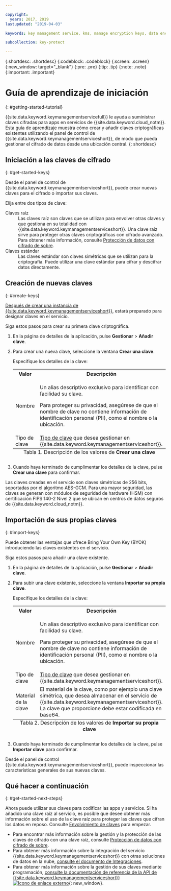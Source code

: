 ```yaml
---

copyright:
  years: 2017, 2019
lastupdated: "2019-04-03"

keywords: key management service, kms, manage encryption keys, data encryption, data-at-rest, protect data encryption keys

subcollection: key-protect

---
```


{:shortdesc: .shortdesc}
{:codeblock: .codeblock}
{:screen: .screen}
{:new_window: target="_blank"}
{:pre: .pre}
{:tip: .tip}
{:note: .note}
{:important: .important}

# Guía de aprendizaje de iniciación
{: #getting-started-tutorial}

{{site.data.keyword.keymanagementservicefull}} le ayuda a suministrar claves cifradas para apps en servicios de {{site.data.keyword.cloud_notm}}. Esta guía de aprendizaje muestra cómo crear y añadir claves criptográficas existentes utilizando el panel de control de {{site.data.keyword.keymanagementserviceshort}}, de modo que pueda gestionar el cifrado de datos desde una ubicación central.
{: shortdesc}

## Iniciación a las claves de cifrado
{: #get-started-keys}

Desde el panel de control de {{site.data.keyword.keymanagementserviceshort}}, puede crear nuevas claves para el cifrado o importar sus claves. 

Elija entre dos tipos de clave:

<dl>
  <dt>Claves raíz</dt>
    <dd>Las claves raíz son claves que se utilizan para envolver otras claves y que gestiona en su totalidad con {{site.data.keyword.keymanagementserviceshort}}. Una clave raíz sirve para proteger otras claves criptográficas con cifrado avanzado. Para obtener más información, consulte <a href="/docs/services/key-protect?topic=key-protect-envelope-encryption">Protección de datos con cifrado de sobre</a>.</dd>
  <dt>Claves estándar</dt>
    <dd>Las claves estándar son claves simétricas que se utilizan para la criptografía. Puede utilizar una clave estándar para cifrar y descifrar datos directamente.</dd>
</dl>

## Creación de nuevas claves
{: #create-keys}

[Después de crear una instancia de {{site.data.keyword.keymanagementserviceshort}}](https://{DomainName}/catalog/services/key-protect?taxonomyNavigation=apps), estará preparado para designar claves en el servicio. 

Siga estos pasos para crear su primera clave criptográfica. 

1. En la página de detalles de la aplicación, pulse **Gestionar** &gt; **Añadir clave**.
2. Para crear una nueva clave, seleccione la ventana **Crear una clave**.

    Especifique los detalles de la clave:

    <table>
      <tr>
        <th>Valor</th>
        <th>Descripción</th>
      </tr>
      <tr>
        <td>Nombre</td>
        <td>
          <p>Un alias descriptivo exclusivo para identificar con facilidad su clave.</p>
          <p>Para proteger su privacidad, asegúrese de que el nombre de clave no contiene información de identificación personal (PII), como el nombre o la ubicación.</p>
        </td>
      </tr>
      <tr>
        <td>Tipo de clave</td>
        <td><a href="/docs/services/key-protect?topic=key-protect-envelope-encryption#key-types">Tipo de clave</a> que desea gestionar en {{site.data.keyword.keymanagementserviceshort}}.</td>
      </tr>
      <caption style="caption-side:bottom;">Tabla 1. Descripción de los valores de <b>Crear una clave</b></caption>
    </table>

3. Cuando haya terminado de cumplimentar los detalles de la clave, pulse **Crear una clave** para confirmar. 

Las claves creadas en el servicio son claves simétricas de 256 bits, soportadas por el algoritmo AES-GCM. Para una mayor seguridad, las claves se generan con módulos de seguridad de hardware (HSM) con certificación FIPS 140-2 Nivel 2 que se ubican en centros de datos seguros de {{site.data.keyword.cloud_notm}}. 

## Importación de sus propias claves
{: #import-keys}

Puede obtener las ventajas que ofrece Bring Your Own Key (BYOK) introduciendo las claves existentes en el servicio. 

Siga estos pasos para añadir una clave existente.

1. En la página de detalles de la aplicación, pulse **Gestionar** &gt; **Añadir clave**.
2. Para subir una clave existente, seleccione la ventana **Importar su propia clave**.

    Especifique los detalles de la clave:

    <table>
      <tr>
        <th>Valor</th>
        <th>Descripción</th>
      </tr>
      <tr>
        <td>Nombre</td>
        <td>
          <p>Un alias descriptivo exclusivo para identificar con facilidad su clave.</p>
          <p>Para proteger su privacidad, asegúrese de que el nombre de clave no contiene información de identificación personal (PII), como el nombre o la ubicación.</p>
        </td>
      </tr>
      <tr>
        <td>Tipo de clave</td>
        <td><a href="/docs/services/key-protect?topic=key-protect-envelope-encryption#key-types">Tipo de clave</a> que desea gestionar en {{site.data.keyword.keymanagementserviceshort}}.</td>
      </tr>
      <tr>
        <td>Material de la clave</td>
        <td>El material de la clave, como por ejemplo una clave simétrica, que desea almacenar en el servicio de {{site.data.keyword.keymanagementserviceshort}}. La clave que proporcione debe estar codificada en base64.</td>
      </tr>
      <caption style="caption-side:bottom;">Tabla 2. Descripción de los valores de <b>Importar su propia clave</b></caption>
    </table>

3. Cuando haya terminado de cumplimentar los detalles de la clave, pulse **Importar clave** para confirmar. 

Desde el panel de control {{site.data.keyword.keymanagementserviceshort}}, puede inspeccionar las características generales de sus nuevas claves. 

## Qué hacer a continuación
{: #get-started-next-steps}

Ahora puede utilizar sus claves para codificar las apps y servicios. Si ha añadido una clave raíz al servicio, es posible que desee obtener más información sobre el uso de la clave raíz para proteger las claves que cifran los datos en reposo. Consulte [Envolvimiento de claves](/docs/services/key-protect?topic=key-protect-wrap-keys) para empezar.

- Para encontrar más información sobre la gestión y la protección de las claves de cifrado con una clave raíz, consulte [Protección de datos con cifrado de sobre](/docs/services/key-protect?topic=key-protect-envelope-encryption).
- Para obtener más información sobre la integración del servicio {{site.data.keyword.keymanagementserviceshort}} con otras soluciones de datos en la nube, [consulte el documento de Integraciones](/docs/services/key-protect?topic=key-protect-integrate-services).
- Para obtener más información sobre la gestión de sus claves mediante programación, [consulte la documentación de referencia de la API de {{site.data.keyword.keymanagementserviceshort}} ![Icono de enlace externo](../../icons/launch-glyph.svg "Icono de enlace externo")](https://{DomainName}/apidocs/key-protect){: new_window}.
